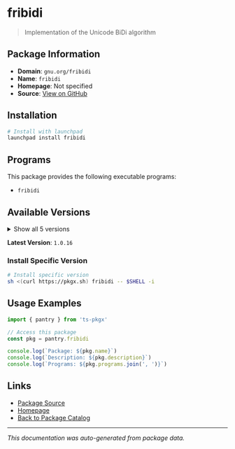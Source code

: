 # fribidi

> Implementation of the Unicode BiDi algorithm

## Package Information

- **Domain**: `gnu.org/fribidi`
- **Name**: `fribidi`
- **Homepage**: Not specified
- **Source**: [View on GitHub](https://github.com/pkgxdev/pantry/tree/main/projects/gnu.org/fribidi/package.yml)

## Installation

```bash
# Install with launchpad
launchpad install fribidi
```

## Programs

This package provides the following executable programs:

- `fribidi`

## Available Versions

<details>
<summary>Show all 5 versions</summary>

- `1.0.16`, `1.0.15`, `1.0.14`, `1.0.13`, `1.0.12`

</details>

**Latest Version**: `1.0.16`

### Install Specific Version

```bash
# Install specific version
sh <(curl https://pkgx.sh) fribidi -- $SHELL -i
```

## Usage Examples

```typescript
import { pantry } from 'ts-pkgx'

// Access this package
const pkg = pantry.fribidi

console.log(`Package: ${pkg.name}`)
console.log(`Description: ${pkg.description}`)
console.log(`Programs: ${pkg.programs.join(', ')}`)
```

## Links

- [Package Source](https://github.com/pkgxdev/pantry/tree/main/projects/gnu.org/fribidi/package.yml)
- [Homepage](#)
- [Back to Package Catalog](../../../package-catalog.md)

---

*This documentation was auto-generated from package data.*
